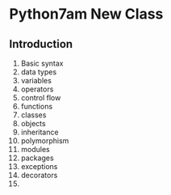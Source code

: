 # Python7am New Class

## Introduction

1. Basic syntax
2. data types
3. variables
4. operators
5. control flow
6. functions
7. classes
8. objects
9. inheritance
10. polymorphism
11. modules
12. packages
13. exceptions
14. decorators
15. 
